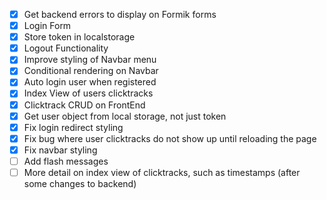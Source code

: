 - [x] Get backend errors to display on Formik forms
- [x] Login Form
- [x] Store token in localstorage
- [x] Logout Functionality
- [x] Improve styling of Navbar menu
- [x] Conditional rendering on Navbar
- [x] Auto login user when registered
- [x] Index View of users clicktracks
- [x] Clicktrack CRUD on FrontEnd
- [x] Get user object from local storage, not just token
- [x] Fix login redirect styling
- [x] Fix bug where user clicktracks do not show up until reloading the page
- [x] Fix navbar styling
- [ ] Add flash messages
- [ ] More detail on index view of clicktracks, such as timestamps (after some changes to backend)